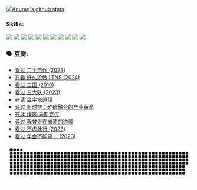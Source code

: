 
[![Anurag's github stats](https://github-readme-stats.vercel.app/api?username=w940853815)](https://github.com/anuraghazra/github-readme-stats)

### Skills:

<code><img height="32" src="https://cdn.jsdelivr.net/npm/simple-icons@v5/icons/python.svg"></code>
<code><img height="32" src="https://cdn.jsdelivr.net/npm/simple-icons@v5/icons/javascript.svg"></code>
<code><img height="32" src="https://cdn.jsdelivr.net/npm/simple-icons@v5/icons/django.svg"></code>
<code><img height="32" src="https://cdn.jsdelivr.net/npm/simple-icons@v5/icons/flask.svg"></code>
<code><img height="32" src="https://cdn.jsdelivr.net/npm/simple-icons@v5/icons/vuetify.svg"></code>
<code><img height="32" src="https://cdn.jsdelivr.net/npm/simple-icons@v5/icons/git.svg"></code>
<code><img height="32" src="https://cdn.jsdelivr.net/npm/simple-icons@v5/icons/docker.svg"></code>
<code><img height="32" src="https://cdn.jsdelivr.net/npm/simple-icons@v5/icons/postgresql.svg"></code>
<code><img height="32" src="https://cdn.jsdelivr.net/npm/simple-icons@v5/icons/elasticsearch.svg"></code>
<code><img height="32" src="https://cdn.jsdelivr.net/npm/simple-icons@v5/icons/macos.svg"></code>
<code><img height="32" src="https://cdn.jsdelivr.net/npm/simple-icons@v5/icons/linux.svg"></code>

### 🗣 豆瓣:

<!-- DOUBAN-ACTIVITIES:START -->
- [看过 二手杰作‎ (2023)](https://www.douban.com/people/136069238/status/4522502716/?_i=08064166)
- [在看 好久没做 LTNS‎ (2024)](https://www.douban.com/people/136069238/status/4521969883/?_i=08064166)
- [看过 三国‎ (2010)](https://www.douban.com/people/136069238/status/4521634661/?_i=08064166)
- [看过 三大队‎ (2023)](https://www.douban.com/people/136069238/status/4510323325/?_i=08064166)
- [在读 金字塔原理](https://www.douban.com/people/136069238/status/4507497587/?_i=08064166)
- [读过 新时空：硅碳融合的产业革命](https://www.douban.com/people/136069238/status/4506659177/?_i=08064166)
- [在读 埃隆·马斯克传](https://www.douban.com/people/136069238/status/4500417190/?_i=08064166)
- [读过 我曾走在崩溃的边缘](https://www.douban.com/people/136069238/status/4500416754/?_i=08064166)
- [看过 不虚此行‎ (2023)](https://www.douban.com/people/136069238/status/4499973052/?_i=08064166)
- [看过 年会不能停！‎ (2023)](https://www.douban.com/people/136069238/status/4498582002/?_i=08064166)
<!-- DOUBAN-ACTIVITIES:END -->


![Snake animation](https://raw.githubusercontent.com/w940853815/w940853815/output/github-contribution-grid-snake.svg)

<!--
**w940853815/w940853815** is a ✨ _special_ ✨ repository because its `README.md` (this file) appears on your GitHub profile.

Here are some ideas to get you started:

- 🔭 I’m currently working on ...
- 🌱 I’m currently learning ...
- 👯 I’m looking to collaborate on ...
- 🤔 I’m looking for help with ...
- 💬 Ask me about ...
- 📫 How to reach me: ...
- 😄 Pronouns: ...
- ⚡ Fun fact: ...
-->
